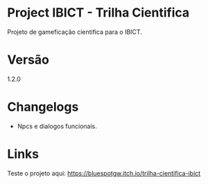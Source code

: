 # Project IBICT - Trilha Cientifica

Projeto de gameficação cientifica para o IBICT.

# Versão
1.2.0

# Changelogs
- Npcs e dialogos funcionais.

# Links
Teste o projeto aqui: https://bluespotgw.itch.io/trilha-cientifica-ibict

